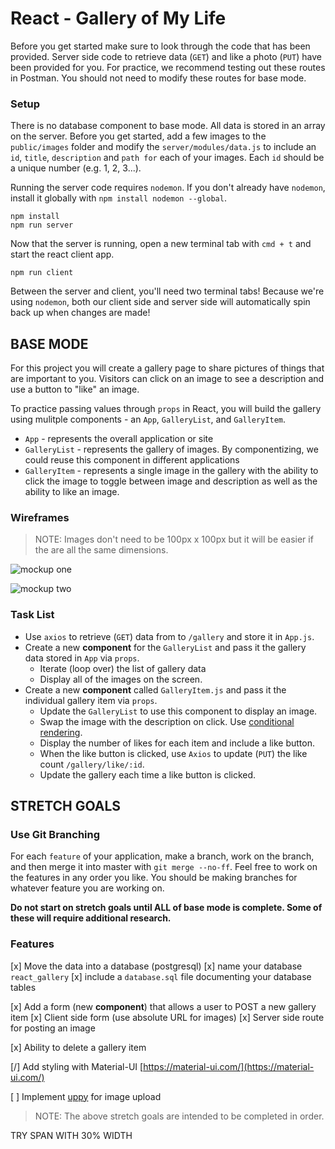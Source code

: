 # React - Gallery of My Life

Before you get started make sure to look through the code that has been provided. Server side code to retrieve data (`GET`) and like a photo (`PUT`) have been provided for you. For practice, we recommend testing out these routes in Postman. You should not need to modify these routes for base mode.

### Setup

There is no database component to base mode. All data is stored in an array on the server. Before you get started, add a few images to the `public/images` folder and modify the `server/modules/data.js` to include an `id`, `title`, `description` and `path for` each of your images. Each `id` should be a unique number (e.g. 1, 2, 3...).

Running the server code requires `nodemon`. If you don't already have `nodemon`, install it globally with `npm install nodemon --global`.

```
npm install
npm run server
```

Now that the server is running, open a new terminal tab with `cmd + t` and start the react client app.

```
npm run client
```

Between the server and client, you'll need two terminal tabs! Because we're using `nodemon`, both our client side and server side will automatically spin back up when changes are made!

## BASE MODE

For this project you will create a gallery page to share pictures of things that are important to you. Visitors can click on an image to see a description and use a button to "like" an image.

To practice passing values through `props` in React, you will build the gallery using mulitple components - an `App`, `GalleryList`, and `GalleryItem`.

- `App` - represents the overall application or site
- `GalleryList` - represents the gallery of images. By componentizing, we could reuse this component in different applications
- `GalleryItem` - represents a single image in the gallery with the ability to click the image to toggle between image and description as well as the ability to like an image.

### Wireframes

> NOTE: Images don't need to be 100px x 100px but it will be easier if the are all the same dimensions.

![mockup one](wireframes/first-mockup.png)

![mockup two](wireframes/second-mockup.png)

### Task List
- Use `axios` to retrieve (`GET`) data from to `/gallery` and store it in `App.js`.
- Create a new **component** for the `GalleryList` and pass it the gallery data stored in `App` via `props`.
    - Iterate (loop over) the list of gallery data
    - Display all of the images on the screen.
- Create a new **component** called `GalleryItem.js` and pass it the individual gallery item via `props`.
    - Update the `GalleryList` to use this component to display an image.
    - Swap the image with the description on click. Use [conditional rendering](https://reactjs.org/docs/conditional-rendering.html).
    - Display the number of likes for each item and include a like button.
    - When the like button is clicked, use `Axios` to update (`PUT`) the like count `/gallery/like/:id`.
    - Update the gallery each time a like button is clicked.



## STRETCH GOALS

### Use Git Branching

For each `feature` of your application, make a branch, work on the branch, and then merge it into master with `git merge --no-ff`. Feel free to work on the features in any order you like. You should be making branches for whatever feature you are working on.

**Do not start on stretch goals until ALL of base mode is complete. Some of these will require additional research.**

### Features

[x] Move the data into a database (postgresql)
    [x] name your database `react_gallery`
    [x] include a `database.sql` file documenting your database tables

[x] Add a form (new **component**) that allows a user to POST a new gallery item
  [x] Client side form (use absolute URL for images)
  [x] Server side route for posting an image

[x] Ability to delete a gallery item

[/] Add styling with Material-UI [https://material-ui.com/](https://material-ui.com/)

[ ] Implement [uppy](https://uppy.io/) for image upload

> NOTE: The above stretch goals are intended to be completed in order.


 TRY SPAN WITH 30% WIDTH